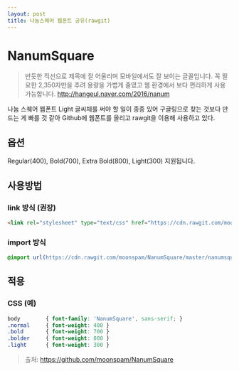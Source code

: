```yaml
---
layout: post
title: 나눔스퀘어 웹폰트 공유(rawgit)
---
```


# NanumSquare

> 반듯한 직선으로 제목에 잘 어울리며 모바일에서도 잘 보이는 글꼴입니다. 꼭 필요한 2,350자만을 추려 용량을 가볍게 줄였고 웹 환경에서 보다 편리하게 사용 가능합니다. http://hangeul.naver.com/2016/nanum

나눔 스퀘어 웹폰트 Light 글씨체를 써야 할 일이 종종 있어 구글링으로 찾는 것보다 만드는 게 빠를 것 같아 Github에 웹폰트를 올리고 rawgit을 이용해 사용하고 있다.

## 옵션

Regular(400), Bold(700), Extra Bold(800), Light(300) 지원됩니다.

## 사용방법

### link 방식 (권장)

``` html
<link rel="stylesheet" type="text/css" href="https://cdn.rawgit.com/moonspam/NanumSquare/master/nanumsquare.css">
```

### import 방식

``` css
@import url(https://cdn.rawgit.com/moonspam/NanumSquare/master/nanumsquare.css);
```

## 적용

### CSS (예)

```css
body        { font-family: 'NanumSquare', sans-serif; }
.normal     { font-weight: 400 }
.bold       { font-weight: 700 }
.bolder     { font-weight: 800 }
.light      { font-weight: 300 }
```

> 출처: https://github.com/moonspam/NanumSquare